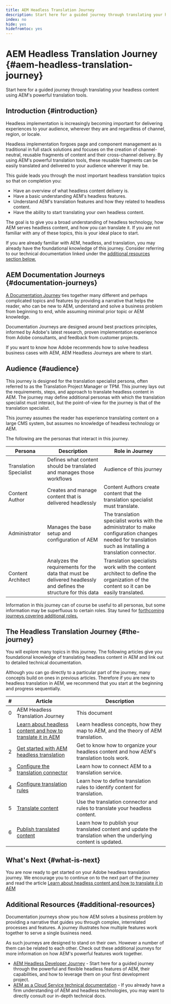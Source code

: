 ```yaml
---
title: AEM Headless Translation Journey
description: Start here for a guided journey through translating your headless content using AEM's powerful translation tools.
index: no
hide: yes
hidefromtoc: yes
---
```

# AEM Headless Translation Journey {#aem-headless-translation-journey}

Start here for a guided journey through translating your headless content using AEM's powerful translation tools.

## Introduction {#introduction}

Headless implementation is increasingly becoming important for delivering experiences to your audience, wherever they are and regardless of channel, region, or locale.

Headless implementation forgoes page and component management as is traditional in full stack solutions and focuses on the creation of channel-neutral, reusable fragments of content and their cross-channel delivery. By using AEM's powerful translation tools, these reusable fragments can be easily translated and delivered to your audience wherever it may be.

This guide leads you through the most important headless translation topics so that on completion you:

* Have an overview of what headless content delivery is.
* Have a basic understanding AEM's headless features.
* Understand AEM's translation features and how they related to headless content.
* Have the ability to start translating your own headless content.

The goal is to give you a broad understanding of headless technology, how AEM serves headless content, and how you can translate it. If you are not familiar with any of these topics, this is your ideal place to start.

If you are already familiar with AEM, headless, and translation, you may already have the foundational knowledge of this journey. Consider referring to our technical documentation linked under the [additional resources section below.](#additional-resources)

## AEM Documentation Journeys {#documentation-journeys}

[A Documentation Journey](/help/journey-documentation/home.md) ties together many different and perhaps complicated topics and features by providing a narrative that helps the reader, who can be new to AEM, understand and solve a business problem from beginning to end, while assuming minimal prior topic or AEM knowledge.

Documentation Journeys are designed around best practices principles, informed by Adobe's latest research, proven implementation experience from Adobe consultants, and feedback from customer projects.

If you want to know how Adobe recommends how to solve headless business cases with AEM, AEM Headless Journeys are where to start.

## Audience {#audience}

This journey is designed for the translation specialist persona, often referred to as the Translation Project Manager or TPM. This journey lays out the requirements, steps, and approach to translate headless content in AEM. The journey may define additional personas with which the translation specialist must interact, but the point-of-view for the journey is that of the translation specialist.

This journey assumes the reader has experience translating content on a large CMS system, but assumes no knowledge of headless technology or AEM.

The following are the personas that interact in this journey.

|Persona|Description|Role in Journey|
|---|---|---|
|Translation Specialist|Defines what content should be translated and manages those workflows|Audience of this journey|
|Content Author|Creates and manage content that is delivered headlessly|Content Authors create content that the translation specialist must translate.|
|Administrator|Manages the base setup and configuration of AEM|The translation specialist works with the administrator to make configuration changes needed for translation such as installing a translation connector.|
|Content Architect|Analyzes the requirements for the data that must be delivered headlessly and defines the structure for this data|Translation specialists work with the content architect to define the organization of the content so it can be easily translated.|

Information in this journey can of course be useful to all personas, but some information may be superfluous to certain roles. Stay tuned for [forthcoming journeys covering additional roles.](/help/journey-documentation/home.md#journeys)

## The Headless Translation Journey {#the-journey}

You will explore many topics in this journey. The following articles give you foundational knowledge of translating headless content in AEM and link out to detailed technical documentation.

Although you can go directly to a particular part of the journey, many concepts build on ones in previous articles. Therefore if you are new to headless translation in AEM, we recommend that you start at the beginning and progress sequentially.

|#|Article|Description|
|---|---|---|
|0|AEM Headless Translation Journey|This document|
|1|[Learn about headless content and how to translate it in AEM](learn-about.md)|Learn headless concepts, how they map to AEM, and the theory of AEM translation.|
|2|[Get started with AEM headless translation](getting-started.md)|Get to know how to organize your headless content and how AEM's translation tools work.|
|3|[Configure the translation connector](configure-connector.md)|Learn how to connect AEM to a translation service.|
|4|[Configure translation rules](translation-rules.md)|Learn how to define translation rules to identify content for translation.|
|5|[Translate content](translate-content.md)|Use the translation connector and rules to translate your headless content.|
|6|[Publish translated content](publish-content.md)|Learn how to publish your translated content and update the translation when the underlying content is updated.|

## What's Next {#what-is-next}

You are now ready to get started on your Adobe headless translation journey. We encourage you to continue on to the next part of the journey and read the article [Learn about headless content and how to translate it in AEM](learn-about.md)

## Additional Resources {#additional-resources}

Documentation journeys show you how AEM solves a business problem by providing a narrative that guides you through complex, interrelated processes and features. A journey illustrates how multiple features work together to serve a single business need.

As such journeys are designed to stand on their own. However a number of them can be related to each other. Check out these additional journeys for more information on how AEM's powerful features work together.

* [AEM Headless Developer Journey](/help/journey-headless/developer/overview.md) - Start here for a guided journey through the powerful and flexible headless features of AEM, their capabilities, and how to leverage them on your first development project.
* [AEM as a Cloud Service technical documentation](https://experienceleague.adobe.com/docs/experience-manager-cloud-service.html) - If you already have a firm understanding of AEM and headless technologies, you may want to directly consult our in-depth technical docs.
